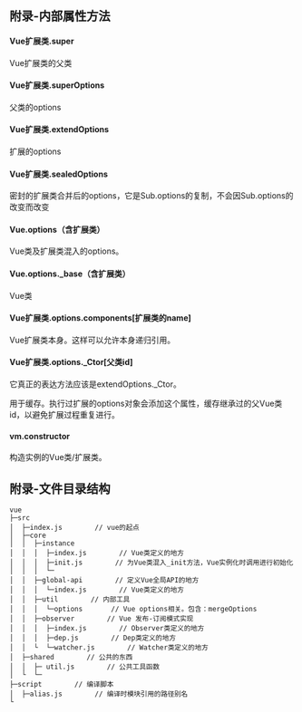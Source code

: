 ## 附录-内部属性方法
#### Vue扩展类.super
Vue扩展类的父类
#### Vue扩展类.superOptions
父类的options
#### Vue扩展类.extendOptions
扩展的options
#### Vue扩展类.sealedOptions
密封的扩展类合并后的options，它是Sub.options的复制，不会因Sub.options的改变而改变
#### Vue.options（含扩展类）
Vue类及扩展类混入的options。
#### Vue.options._base（含扩展类）
Vue类
#### Vue扩展类.options.components[扩展类的name]
Vue扩展类本身。这样可以允许本身递归引用。
#### Vue扩展类.options._Ctor[父类id]
它真正的表达方法应该是extendOptions._Ctor。

用于缓存。执行过扩展的options对象会添加这个属性，缓存继承过的父Vue类id，以避免扩展过程重复进行。
#### vm.constructor
构造实例的Vue类/扩展类。




## 附录-文件目录结构
````
vue
├─src
│  ├─index.js        // vue的起点
│  ├─core
│  │  ├─instance
│  │  │  ├─index.js        // Vue类定义的地方
│  │  │  ├─init.js        // 为Vue类混入_init方法，Vue实例化时调用进行初始化
│  │  │  └─
│  │  ├─global-api        // 定义Vue全局API的地方
│  │  │  └─index.js        // Vue类定义的地方
│  │  ├─util        // 内部工具
│  │  │  └─options       // Vue options相关。包含：mergeOptions
│  │  ├─observer        // Vue 发布-订阅模式实现
│  │  │  ├─index.js        // Observer类定义的地方
│  │  │  ├─dep.js        // Dep类定义的地方
│  │  └  └─watcher.js        // Watcher类定义的地方
│  ├─shared        // 公共的东西
│  │  ├─ util.js        // 公共工具函数
│  └  └─
├─script        // 编译脚本
│  ├─alias.js        // 编译时模块引用的路径别名
└
````




